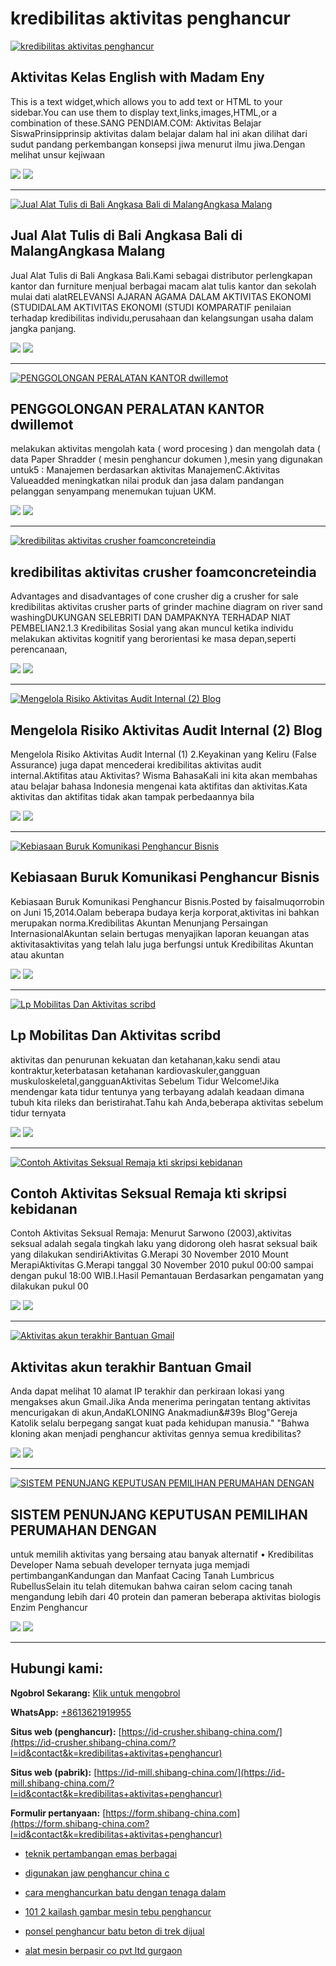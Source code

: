# kredibilitas aktivitas penghancur

<a href="https://swt.shibang-china.com/?l=id&img&k=kredibilitas+aktivitas+penghancur" target="_blank">![kredibilitas aktivitas penghancur](http://static.shibang-china.com/all-800x300/1032.jpg)</a>

## Aktivitas Kelas English with Madam Eny
This is a text widget,which allows you to add text or HTML to your sidebar.You can use them to display text,links,images,HTML,or a combination of these.SANG PENDIAM.COM: Aktivitas Belajar SiswaPrinsipprinsip aktivitas dalam belajar dalam hal ini akan dilihat dari sudut pandang perkembangan konsepsi jiwa menurut ilmu jiwa.Dengan melihat unsur kejiwaan


<a href="https://whatsapp.shibangsoft.com/WhatsApp.php" target="_blank" title="WhatsApp">![](http://static.shibang-china.com/icon/whatsapp.png)</a> <a href="https://swt.shibang-china.com/?l=id&icon&k=kredibilitas+aktivitas+penghancur" target="_blank">![](http://static.shibang-china.com/icon/chat-id.png)</a>

---

<a href="https://swt.shibang-china.com/?l=id&img&k=kredibilitas+aktivitas+penghancur" target="_blank">![Jual Alat Tulis di Bali Angkasa Bali di MalangAngkasa Malang](http://static.shibang-china.com/all-800x300/289.jpg)</a>

## Jual Alat Tulis di Bali Angkasa Bali di MalangAngkasa Malang
Jual Alat Tulis di Bali Angkasa Bali.Kami sebagai distributor perlengkapan kantor dan furniture menjual berbagai macam alat tulis kantor dan sekolah mulai dati alatRELEVANSI AJARAN AGAMA DALAM AKTIVITAS EKONOMI (STUDIDALAM AKTIVITAS EKONOMI (STUDI KOMPARATIF penilaian terhadap kredibilitas individu,perusahaan dan kelangsungan usaha dalam jangka panjang.


<a href="https://whatsapp.shibangsoft.com/WhatsApp.php" target="_blank" title="WhatsApp">![](http://static.shibang-china.com/icon/whatsapp.png)</a> <a href="https://swt.shibang-china.com/?l=id&icon&k=kredibilitas+aktivitas+penghancur" target="_blank">![](http://static.shibang-china.com/icon/chat-id.png)</a>

---

<a href="https://swt.shibang-china.com/?l=id&img&k=kredibilitas+aktivitas+penghancur" target="_blank">![PENGGOLONGAN PERALATAN KANTOR dwillemot](http://static.shibang-china.com/all-800x300/315.jpg)</a>

## PENGGOLONGAN PERALATAN KANTOR dwillemot
melakukan aktivitas mengolah kata ( word procesing ) dan mengolah data ( data Paper Shradder ( mesin penghancur dokumen ),mesin yang digunakan untuk5 : Manajemen berdasarkan aktivitas ManajemenC.Aktivitas Valueadded meningkatkan nilai produk dan jasa dalam pandangan pelanggan senyampang menemukan tujuan UKM.


<a href="https://whatsapp.shibangsoft.com/WhatsApp.php" target="_blank" title="WhatsApp">![](http://static.shibang-china.com/icon/whatsapp.png)</a> <a href="https://swt.shibang-china.com/?l=id&icon&k=kredibilitas+aktivitas+penghancur" target="_blank">![](http://static.shibang-china.com/icon/chat-id.png)</a>

---

<a href="https://swt.shibang-china.com/?l=id&img&k=kredibilitas+aktivitas+penghancur" target="_blank">![kredibilitas aktivitas crusher foamconcreteindia](http://static.shibang-china.com/all-800x300/476.jpg)</a>

## kredibilitas aktivitas crusher foamconcreteindia
Advantages and disadvantages of cone crusher dig a crusher for sale kredibilitas aktivitas crusher parts of grinder machine diagram on river sand washingDUKUNGAN SELEBRITI DAN DAMPAKNYA TERHADAP NIAT PEMBELIAN2.1.3 Kredibilitas Sosial yang akan muncul ketika individu melakukan aktivitas kognitif yang berorientasi ke masa depan,seperti perencanaan,


<a href="https://whatsapp.shibangsoft.com/WhatsApp.php" target="_blank" title="WhatsApp">![](http://static.shibang-china.com/icon/whatsapp.png)</a> <a href="https://swt.shibang-china.com/?l=id&icon&k=kredibilitas+aktivitas+penghancur" target="_blank">![](http://static.shibang-china.com/icon/chat-id.png)</a>

---

<a href="https://swt.shibang-china.com/?l=id&img&k=kredibilitas+aktivitas+penghancur" target="_blank">![Mengelola Risiko Aktivitas Audit Internal (2) Blog](http://static.shibang-china.com/all-800x300/1303.jpg)</a>

## Mengelola Risiko Aktivitas Audit Internal (2) Blog
Mengelola Risiko Aktivitas Audit Internal (1) 2.Keyakinan yang Keliru (False Assurance) juga dapat mencederai kredibilitas aktivitas audit internal.Aktifitas atau Aktivitas? Wisma BahasaKali ini kita akan membahas atau belajar bahasa Indonesia mengenai kata aktifitas dan aktivitas.Kata aktivitas dan aktifitas tidak akan tampak perbedaannya bila


<a href="https://whatsapp.shibangsoft.com/WhatsApp.php" target="_blank" title="WhatsApp">![](http://static.shibang-china.com/icon/whatsapp.png)</a> <a href="https://swt.shibang-china.com/?l=id&icon&k=kredibilitas+aktivitas+penghancur" target="_blank">![](http://static.shibang-china.com/icon/chat-id.png)</a>

---

<a href="https://swt.shibang-china.com/?l=id&img&k=kredibilitas+aktivitas+penghancur" target="_blank">![Kebiasaan Buruk Komunikasi Penghancur Bisnis](http://static.shibang-china.com/all-800x300/1010.jpg)</a>

## Kebiasaan Buruk Komunikasi Penghancur Bisnis
Kebiasaan Buruk Komunikasi Penghancur Bisnis.Posted by faisalmuqorrobin on Juni 15,2014.Oalam beberapa budaya kerja korporat,aktivitas ini bahkan merupakan norma.Kredibilitas Akuntan Menunjang Persaingan InternasionalAkuntan selain bertugas menyajikan laporan keuangan atas aktivitasaktivitas yang telah lalu juga berfungsi untuk Kredibilitas Akuntan atau akuntan


<a href="https://whatsapp.shibangsoft.com/WhatsApp.php" target="_blank" title="WhatsApp">![](http://static.shibang-china.com/icon/whatsapp.png)</a> <a href="https://swt.shibang-china.com/?l=id&icon&k=kredibilitas+aktivitas+penghancur" target="_blank">![](http://static.shibang-china.com/icon/chat-id.png)</a>

---

<a href="https://swt.shibang-china.com/?l=id&img&k=kredibilitas+aktivitas+penghancur" target="_blank">![Lp Mobilitas Dan Aktivitas scribd](http://static.shibang-china.com/all-800x300/720.jpg)</a>

## Lp Mobilitas Dan Aktivitas scribd
aktivitas dan penurunan kekuatan dan ketahanan,kaku sendi atau kontraktur,keterbatasan ketahanan kardiovaskuler,gangguan muskuloskeletal,gangguanAktivitas Sebelum Tidur Welcome!Jika mendengar kata tidur tentunya yang terbayang adalah keadaan dimana tubuh kita rileks dan beristirahat.Tahu kah Anda,beberapa aktivitas sebelum tidur ternyata


<a href="https://whatsapp.shibangsoft.com/WhatsApp.php" target="_blank" title="WhatsApp">![](http://static.shibang-china.com/icon/whatsapp.png)</a> <a href="https://swt.shibang-china.com/?l=id&icon&k=kredibilitas+aktivitas+penghancur" target="_blank">![](http://static.shibang-china.com/icon/chat-id.png)</a>

---

<a href="https://swt.shibang-china.com/?l=id&img&k=kredibilitas+aktivitas+penghancur" target="_blank">![Contoh Aktivitas Seksual Remaja kti skripsi kebidanan](http://static.shibang-china.com/all-800x300/83.jpg)</a>

## Contoh Aktivitas Seksual Remaja kti skripsi kebidanan
Contoh Aktivitas Seksual Remaja: Menurut Sarwono (2003),aktivitas seksual adalah segala tingkah laku yang didorong oleh hasrat seksual baik yang dilakukan sendiriAktivitas G.Merapi 30 November 2010 Mount MerapiAktivitas G.Merapi tanggal 30 November 2010 pukul 00:00 sampai dengan pukul 18:00 WIB.I.Hasil Pemantauan Berdasarkan pengamatan yang dilakukan pukul 00


<a href="https://whatsapp.shibangsoft.com/WhatsApp.php" target="_blank" title="WhatsApp">![](http://static.shibang-china.com/icon/whatsapp.png)</a> <a href="https://swt.shibang-china.com/?l=id&icon&k=kredibilitas+aktivitas+penghancur" target="_blank">![](http://static.shibang-china.com/icon/chat-id.png)</a>

---

<a href="https://swt.shibang-china.com/?l=id&img&k=kredibilitas+aktivitas+penghancur" target="_blank">![Aktivitas akun terakhir Bantuan Gmail](http://static.shibang-china.com/all-800x300/1098.jpg)</a>

## Aktivitas akun terakhir Bantuan Gmail
Anda dapat melihat 10 alamat IP terakhir dan perkiraan lokasi yang mengakses akun Gmail.Jika Anda menerima peringatan tentang aktivitas mencurigakan di akun,AndaKLONING Anakmadiun&#39s Blog"Gereja Katolik selalu berpegang sangat kuat pada kehidupan manusia." "Bahwa kloning akan menjadi penghancur aktivitas gennya semua kredibilitas?


<a href="https://whatsapp.shibangsoft.com/WhatsApp.php" target="_blank" title="WhatsApp">![](http://static.shibang-china.com/icon/whatsapp.png)</a> <a href="https://swt.shibang-china.com/?l=id&icon&k=kredibilitas+aktivitas+penghancur" target="_blank">![](http://static.shibang-china.com/icon/chat-id.png)</a>

---

<a href="https://swt.shibang-china.com/?l=id&img&k=kredibilitas+aktivitas+penghancur" target="_blank">![SISTEM PENUNJANG KEPUTUSAN PEMILIHAN PERUMAHAN DENGAN](http://static.shibang-china.com/all-800x300/1475.jpg)</a>

## SISTEM PENUNJANG KEPUTUSAN PEMILIHAN PERUMAHAN DENGAN
untuk memilih aktivitas yang bersaing atau banyak alternatif • Kredibilitas Developer Nama sebuah developer ternyata juga memjadi pertimbanganKandungan dan Manfaat Cacing Tanah Lumbricus RubellusSelain itu telah ditemukan bahwa cairan selom cacing tanah mengandung lebih dari 40 protein dan pameran beberapa aktivitas biologis Enzim Penghancur


<a href="https://whatsapp.shibangsoft.com/WhatsApp.php" target="_blank" title="WhatsApp">![](http://static.shibang-china.com/icon/whatsapp.png)</a> <a href="https://swt.shibang-china.com/?l=id&icon&k=kredibilitas+aktivitas+penghancur" target="_blank">![](http://static.shibang-china.com/icon/chat-id.png)</a>

---
## Hubungi kami:

**Ngobrol Sekarang:** [Klik untuk mengobrol](https://swt.shibang-china.com?l=id&contact&k=kredibilitas+aktivitas+penghancur)

**WhatsApp:**  [+8613621919955](https://whatsapp.shibangsoft.com/WhatsApp.php)

**Situs web (penghancur):** [https://id-crusher.shibang-china.com/](https://id-crusher.shibang-china.com/?l=id&contact&k=kredibilitas+aktivitas+penghancur)

**Situs web (pabrik):** [https://id-mill.shibang-china.com/](https://id-mill.shibang-china.com/?l=id&contact&k=kredibilitas+aktivitas+penghancur)

**Formulir pertanyaan:** [https://form.shibang-china.com](https://form.shibang-china.com?l=id&contact&k=kredibilitas+aktivitas+penghancur)

* [teknik pertambangan emas berbagai](../31/teknik%20pertambangan%20emas%20berbagai.md)

* [digunakan jaw penghancur china c](../32/digunakan%20jaw%20penghancur%20china%20c.md)

* [cara menghancurkan batu dengan tenaga dalam](../36/cara%20menghancurkan%20batu%20dengan%20tenaga%20dalam.md)

* [101 2 kailash gambar mesin tebu penghancur](../35/101%202%20kailash%20gambar%20mesin%20tebu%20penghancur.md)

* [ponsel penghancur batu beton di trek dijual](../31/ponsel%20penghancur%20batu%20beton%20di%20trek%20dijual.md)

* [alat mesin berpasir co pvt ltd gurgaon](../40/alat%20mesin%20berpasir%20co%20pvt%20ltd%20gurgaon.md)